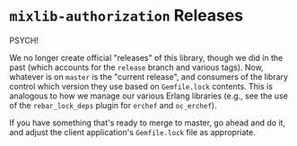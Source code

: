 `mixlib-authorization` Releases
===============================

PSYCH!

We no longer create official "releases" of this library, though
we did in the past (which accounts for the `release` branch and
various tags).  Now, whatever is on `master` is the "current release",
and consumers of the library control which version they use based on
`Gemfile.lock` contents.  This is analogous to how we manage our
various Erlang libraries (e.g., see the use of the `rebar_lock_deps`
plugin for `erchef` and `oc_erchef`).

If you have something that's ready to merge to master, go ahead and do
it, and adjust the client application's `Gemfile.lock` file as
appropriate.
